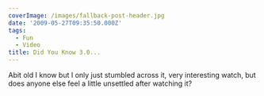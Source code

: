 ```yaml
---
coverImage: /images/fallback-post-header.jpg
date: '2009-05-27T09:35:50.000Z'
tags:
  - Fun
  - Video
title: Did You Know 3.0...
---
```


Abit old I know but I only just stumbled across it, very interesting watch, but does anyone else feel a little unsettled after watching it?

<!-- more -->

<object width="640" height="505" data="https://www.youtube.com/v/jpEnFwiqdx8&amp;hl=en&amp;fs=1" type="application/x-shockwave-flash"><param name="allowFullScreen" value="true" /><param name="allowscriptaccess" value="always" /><param name="src" value="https://www.youtube.com/v/jpEnFwiqdx8&amp;hl=en&amp;fs=1" /><param name="allowfullscreen" value="true" /></object>
